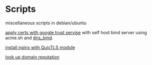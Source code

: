 # Scripts
miscellaneous scripts in debian/ubuntu

[apply certs with google trust servise](https://github.com/kasei0/Scripts/blob/main/cert.sh)
with self host bind server using acme.sh and [dns_bind](https://github.com/kasei0/dns_bind/blob/main/dns_bind.sh).

[install nginx with QuicTLS module](https://github.com/kasei0/Scripts/blob/main/nginx-quictls.sh)

[look up domain reputation](https://github.com/kasei0/Scripts/blob/main/domainReputation.sh)
